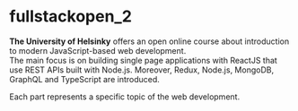 # fullstackopen_2

**The University of Helsinky** offers an open online course about introduction to modern JavaScript-based web development.
<br>
The main focus is on building single page applications with ReactJS that use REST APIs built with Node.js.
Moreover, Redux, Node.js, MongoDB, GraphQL and TypeScript are introduced.

Each part represents a specific topic of the web development.
